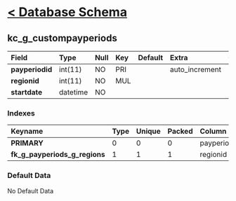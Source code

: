 # [< Database Schema](DatabaseSchema.md) #

## kc\_g\_custompayperiods ##
| **Field** | Type | Null | Key | Default | Extra | Comment |
|:----------|:-----|:-----|:----|:--------|:------|:--------|
| **payperiodid** | int(11) | NO   | PRI |         | auto\_increment |         |
| **regionid** | int(11) | NO   | MUL |         |       |         |
| **startdate** | datetime | NO   |     |         |       |         |


### Indexes ###
| **Keyname** | Type | Unique | Packed | Column | Seq | Cardinality | Collation | Null | Comment |
|:------------|:-----|:-------|:-------|:-------|:----|:------------|:----------|:-----|:--------|
| **PRIMARY** | 0    | 0      | 0      | payperiodid | 1   | 0           | A         | 0    | 0       |
| **fk\_g\_payperiods\_g\_regions** | 1    | 1      | 1      | regionid | 1   |             | A         | 1    | 1       |


### Default Data ###
No Default Data